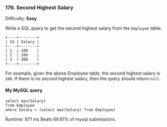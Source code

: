 ### 176\. Second Highest Salary

Difficulty: **Easy**

Write a SQL query to get the second highest salary from the `Employee` table.

```
+----+--------+
| Id | Salary |
+----+--------+
| 1  | 100    |
| 2  | 200    |
| 3  | 300    |
+----+--------+
```

For example, given the above Employee table, the second highest salary is `200`. If there is no second highest salary, then the query should return `null`.


#### My MySQL query

```
select max(Salary)
from Employee
where Salary < (select max(Salary) from Employee)
```

Runtime: 871 ms
Beats 69.81% of mysql submissions.